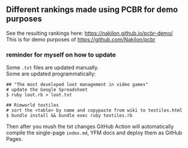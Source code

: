 ## Different rankings made using PCBR for demo purposes

See the resulting rankings here: https://nakilon.github.io/pcbr-demo/  
This is for demo purposes of https://github.com/Nakilon/pcbr

### reminder for myself on how to update

Some `.txt` files are updated manually.  
Some are updated programmatically:
  ```none
  ## "The most developed loot management in video games"
  # update the Google Spreadsheet
  $ ruby loot.rb > loot.txt
  ```
  ```none
  ## Rimworld textiles
  # sort the <table> by name and copypaste from wiki to textiles.html
  $ bundle install && bundle exec ruby textiles.rb
  ```
Then after you mush the txt changes GitHub Action will automatically compile the single-page `index.md`, YFM docs and deploy them as GitHub Pages.
